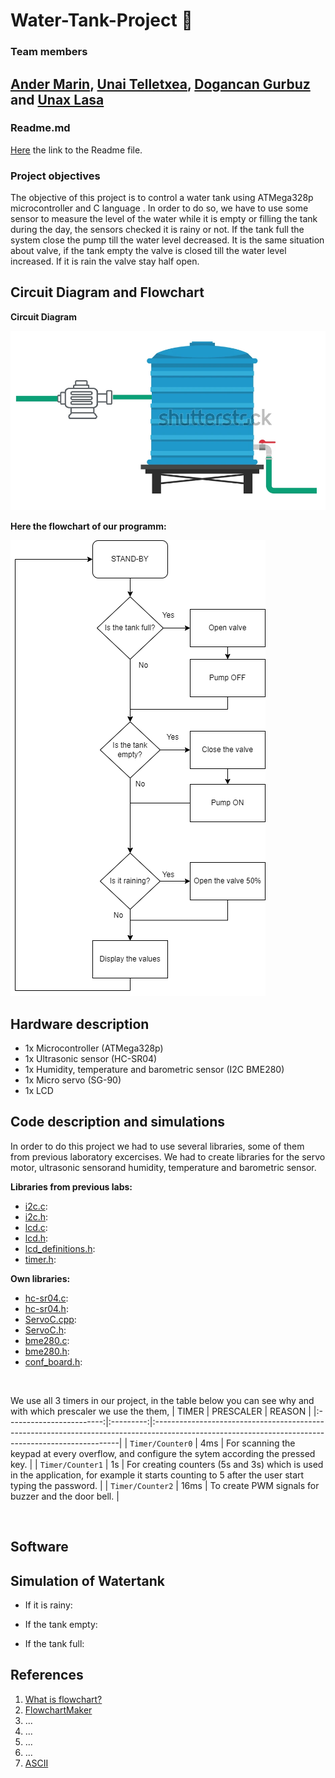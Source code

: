 # Water-Tank-Project 🚰

### Team members
[Ander Marin](https://github.com/andermarin), [Unai Telletxea](https://github.com/UTAN25), [Dogancan Gurbuz](https://github.com/DogancanG) and [Unax Lasa](https://github.com/unaxlasa)
--------------------------------------------------------------------------------------------------------------------------------------------------------------------------------
### Readme.md

[Here](https://github.com/unaxlasa/Water-Tank-Project/blob/main/README.md) the link to the Readme file.

### Project objectives
The objective of this project is to control a water tank using ATMega328p microcontroller and C language . In order to do so, we have to use some sensor to measure the level of the water while it is empty or filling the tank during the day, the sensors checked it is rainy or not. If the tank full the system close the pump till the water level decreased. It is the same situation about valve, if the tank empty the valve is closed till the water level increased. If it is rain the valve stay half open.

## Circuit Diagram and Flowchart
**Circuit Diagram**

![your figure](https://github.com/unaxlasa/Water-Tank-Project/blob/main/Schema.png)

**Here the flowchart of our programm:**

![your figure](https://github.com/unaxlasa/Water-Tank-Project/blob/main/Flowchart.drawio.png)

## Hardware description
- 1x Microcontroller (ATMega328p)
- 1x Ultrasonic sensor (HC-SR04)
- 1x Humidity, temperature and barometric sensor (I2C BME280)
- 1x Micro servo (SG-90)
- 1x LCD

## Code description and simulations
In order to do this project we had to use several libraries, some of them from previous laboratory excercises. We had to create libraries for the servo motor, ultrasonic sensorand humidity, temperature and barometric sensor.

**Libraries from previous labs:**
* [i2c.c](WaterTank/WaterTank/src/i2c.c):
* [i2c.h](WaterTank/WaterTank/src/i2c.h):
* [lcd.c](WaterTank/WaterTank/src/lcd.c):
* [lcd.h](WaterTank/WaterTank/src/lcd.h):
* [lcd_definitions.h](WaterTank/WaterTank/src/lcd_definitions.h):
* [timer.h](WaterTank/WaterTank/src/timer.h):

**Own libraries:**
* [hc-sr04.c](WaterTank/WaterTank/src/hc-sr04.c):
* [hc-sr04.h](WaterTank/WaterTank/src/hc-sr04.h):
* [ServoC.cpp](WaterTank/WaterTank/src/ServoC.cpp):
* [ServoC.h](WaterTank/WaterTank/src/ServoC.h):
* [bme280.c](WaterTank/WaterTank/src/bme280.c):
* [bme280.h](WaterTank/WaterTank/src/bme280.h):
* [conf_board.h](WaterTank/WaterTank/src/conf_board.h):

&nbsp;

We use all 3 timers in our project, in the table below you can see why and with which prescaler we use the them,
|           TIMER          | PRESCALER | REASON |
|:------------------------:|:---------:|:---------------------------------------------------------------------------------------------------------------------------------------------------|
|      `Timer/Counter0`      |    4ms    | For scanning the keypad at every overflow,  and configure the sytem according the pressed key.                                                     |
|      `Timer/Counter1`      |     1s    | For creating counters (5s and 3s) which is used in the application,  for example it starts counting to 5 after the user start typing the password. |
|      `Timer/Counter2`      |    16ms   | To create PWM signals for buzzer and the door bell.                                                                                                |

&nbsp;

## Software


## Simulation of Watertank
* If it is rainy:


* If the tank empty:


* If the tank full:


## References
1) [What is flowchart?](https://www.breezetree.com/articles/what-is-a-flow-chart)
2) [FlowchartMaker](https://app.diagrams.net/)
3) ...
4) ...
5) ...
6) ...
7) [ASCII](https://www.asciitable.com/)



